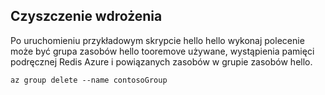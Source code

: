 ## <a name="clean-up-deployment"></a>Czyszczenie wdrożenia 

Po uruchomieniu przykładowym skrypcie hello hello wykonaj polecenie może być grupa zasobów hello tooremove używane, wystąpienia pamięci podręcznej Redis Azure i powiązanych zasobów w grupie zasobów hello.

```azurecli
az group delete --name contosoGroup
```
